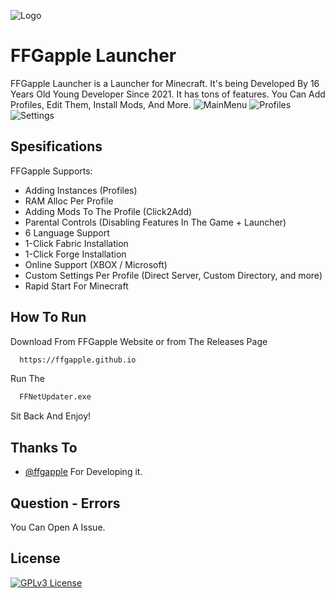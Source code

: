 
![Logo](https://ffgapple.github.io/images/GappleLogoV1.png)

    
# FFGapple Launcher

FFGapple Launcher is a Launcher for Minecraft. It's being Developed By 16 Years Old Young Developer Since 2021. It has tons of features. You Can Add Profiles, Edit Them, Install Mods, And More.
![MainMenu](https://ffgapple.github.io/images/mainmenu.png)
![Profiles](https://ffgapple.github.io/images/profilemenu.png)
![Settings](https://ffgapple.github.io/images/settings.png)


## Spesifications
FFGapple Supports:

- Adding Instances (Profiles)
- RAM Alloc Per Profile
- Adding Mods To The Profile (Click2Add)
- Parental Controls (Disabling Features In The Game + Launcher)
- 6 Language Support
- 1-Click Fabric Installation
- 1-Click Forge Installation
- Online Support (XBOX / Microsoft)
- Custom Settings Per Profile (Direct Server, Custom Directory, and more)
- Rapid Start For Minecraft


  
## How To Run
Download From FFGapple Website or from The Releases Page

```bash
  https://ffgapple.github.io
```

Run The

```bash
  FFNetUpdater.exe
```

Sit Back And Enjoy!



  
## Thanks To

- [@ffgapple](https://www.github.com/ffgapple) For Developing it.

  
## Question - Errors

You Can Open A Issue.

  
## License


[![GPLv3 License](https://img.shields.io/badge/License-GPL%20v3-yellow.svg)](https://opensource.org/licenses/)


  
